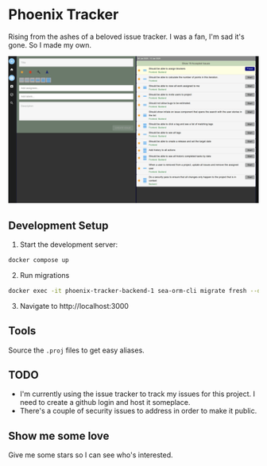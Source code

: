 # Phoenix Tracker

Rising from the ashes of a beloved issue tracker. I was a fan, I'm sad it's gone. So I made my own.

![Phoenix Tracker Demo](https://github.com/skylerparr/phoenix_tracker/blob/main/media/IssueTracker.gif?raw=true)

## Development Setup

1. Start the development server:
```bash
docker compose up
```
2. Run migrations
```bash
docker exec -it phoenix-tracker-backend-1 sea-orm-cli migrate fresh --database-url postgresql://postgres:postgres@postgres:5432/phoenix_tracker
```
3. Navigate to http://localhost:3000
   
## Tools

Source the `.proj` files to get easy aliases.

## TODO

* I'm currently using the issue tracker to track my issues for this project. I need to create 
a github login and host it someplace.
* There's a couple of security issues to address in order to make it public.

## Show me some love

Give me some stars so I can see who's interested.
